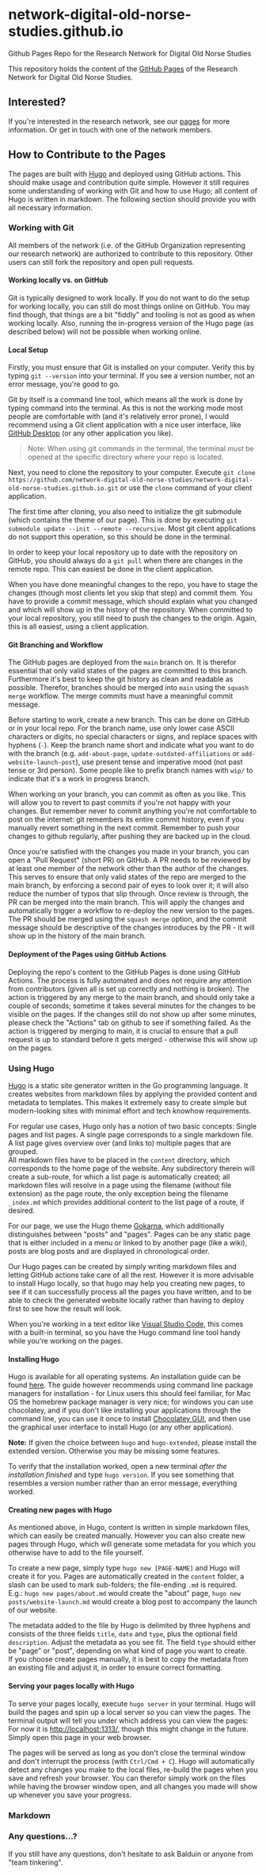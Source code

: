 # network-digital-old-norse-studies.github.io
Github Pages Repo for the Research Network for Digital Old Norse Studies

This repository holds the content of the [GitHub Pages](https://network-digital-old-norse-studies.github.io/) of the
Research Network for Digital Old Norse Studies.


## Interested?

If you're interested in the research network, see our [pages](https://network-digital-old-norse-studies.github.io/) for
more information. Or get in touch with one of the network members.


## How to Contribute to the Pages

The pages are built with [Hugo](https://gohugo.io/) and deployed using GitHub actions. This should make usage and
contribution quite simple. However it still requires some understanding of working with Git and how to use Hugo; all 
content of Hugo is written in markdown.
The following section should provide you with all necessary information.


### Working with Git

All members of the network (i.e. of the GitHub Organization representing our research network) are authorized to 
contribute to this repository. Other users can still fork the repository and open pull requests.


#### Working locally vs. on GitHub

Git is typically designed to work locally. If you do not want to do the setup for working locally, you can still do most
things online on GitHub. You may find though, that things are a bit "fiddly" and tooling is not as good as when working
locally. Also, running the in-progress version of the Hugo page (as described below) will not be possible when working
online.


#### Local Setup

Firstly, you must ensure that Git is installed on your computer. Verify this by typing `git --version` into your
terminal. If you see a version number, not an error message, you're good to go.

Git by itself is a command line tool, which means all the work is done by typing command into the terminal. As this is
not the working mode most people are comfortable with (and it's relatively error prone), I would recommend using a Git
client application with a nice user interface, like [GitHub Desktop](https://desktop.github.com/) (or any other 
application you like).

> Note: When using git commands in the terminal, the terminal _must_ be opened at the specific directory where your repo
> is located.

Next, you need to clone the repository to your computer. Execute 
`git clone https://github.com/network-digital-old-norse-studies/network-digital-old-norse-studies.github.io.git` or use
the `clone` command of your client application.

The first time after cloning, you also need to initialize the git submodule (which contains the theme of our page). This
is done by executing `git submodule update --init --remote --recursive`. Most git client applications do not support
this operation, so this should be done in the terminal.

In order to keep your local repository up to date with the repository on GitHub, you should always do a `git pull` when
there are changes in the remote repo. This can easiest be done in the client application.

When you have done meaningful changes to the repo, you have to stage the changes (though most clients let you skip that
step) and commit them. You have to provide a commit message, which should explain what you changed and which will show
up in the history of the repository. When committed to your local repository, you still need to push the changes to the
origin. Again, this is all easiest, using a client application.


#### Git Branching and Workflow

The GitHub pages are deployed from the `main` branch on. It is therefor essential that only valid states of the pages
are committed to this branch. Furthermore it's best to keep the git history as clean and readable as possible. Therefor,
branches should be merged into `main` using the `squash merge` workflow. The merge commits must have a meaningful commit
message.

Before starting to work, create a new branch. This can be done on GitHub or in your local repo. For the branch name, use
only lower case ASCII characters or digits, no special characters or signs, and replace spaces with hyphens (`-`). Keep
the branch name short and indicate what you want to do with the branch (e.g. `add-about-page`,
`update-outdated-affiliations` or `add-website-launch-post`), use present tense and imperative mood (not past tense or 
3rd person). Some people like to prefix branch names with `wip/` to indicate that it's a work in progress branch.

When working on your branch, you can commit as often as you like. This will allow you to revert to past commits if
you're not happy with your changes. But remember never to commit anything you're not comfortable to post on the 
internet: git remembers its entire commit history, even if you manually revert something in the next commit. Remember to
push your changes to github regularly, after pushing they are backed up in the cloud.

Once you're satisfied with the changes you made in your branch, you can open a "Pull Request" (short PR) on GitHub. A PR
needs to be reviewed by at least one member of the network other than the author of the changes. This serves to ensure
that only valid states of the repo are merged to the main branch, by enforcing a second pair of eyes to look over it; it
will also reduce the number of typos that slip through. Once review is through, the PR can be merged into the main
branch. This will apply the changes and automatically trigger a workflow to re-deploy the new version to the pages.  
The PR should be merged using the `squash merge` option, and the commit message should be descriptive of the changes
introduces by the PR - it will show up in the history of the main branch.


#### Deployment of the Pages using GitHub Actions

Deploying the repo's content to the GitHub Pages is done using GitHub Actions. The process is fully automated and does
not require any attention from contributors (given all is set up correctly and nothing is broken). The action is
triggered by any merge to the main branch, and should only take a couple of seconds; sometime it takes several minutes
for the changes to be visible on the pages. If the changes still do not show up after some minutes, please check the
"Actions" tab on github to see if something failed. As the action is triggered by merging to main, it is crucial to
ensure that a pull request is up to standard before it gets merged - otherwise this will show up on the pages.


### Using Hugo

[Hugo](https://gohugo.io/) is a static site generator written in the Go programming language. It creates websites from
markdown files by applying the provided content and metadata to templates. This makes it extremely easy to create simple
but modern-looking sites with minimal effort and tech knowhow requirements.

For regular use cases, Hugo only has a notion of two basic concepts: Single pages and list pages. A single page
corresponds to a single markdown file. A list page gives overview over (and links to) multiple pages that are grouped.  
All markdown files have to be placed in the `content` directory, which corresponds to the home page of the website. Any
subdirectory therein will create a sub-route, for which a list page is automatically created; all markdown files will
resolve in a page using the filename (without file extension) as the page route, the only exception being the filename
`_index.md` which provides additional content to the list page of a route, if desired.  

For our page, we use the Hugo theme [Gokarna](https://github.com/526avijitgupta/gokarna), which additionally
distinguishes between "posts" and "pages". Pages can be any static page that is either included in a menu or linked to
by another page (like a wiki), posts are blog posts and are displayed in chronological order.

Our Hugo pages can be created by simply writing markdown files and letting GitHub actions take care of all the rest.
However it is more advisable to install Hugo locally, so that hugo may help you creating new pages, to see if it can
successfully process all the pages you have written, and to be able to check the generated website locally rather than
having to deploy first to see how the result will look.

When you're working in a text editor like [Visual Studio Code](https://code.visualstudio.com/), this comes with a
built-in terminal, so you have the Hugo command line tool handy while you're working on the pages.


#### Installing Hugo

Hugo is available for all operating systems. An installation guide can be found [here](https://gohugo.io/installation/).
The guide however recommends using command line package managers for installation - for Linux users this should feel
familiar, for Mac OS the homebrew package manager is very nice; for windows you can use chocolatey, and if you don't
like installing your applications through the command line, you can use it once to install
[Chocolatey GUI](https://community.chocolatey.org/packages/ChocolateyGUI), and then use the graphical user interface to
install Hugo (or any other application).

**Note:** If given the choice between `hugo` and `hugo-extended`, please install the extended version. Otherwise you may
be missing some features.

To verify that the installation worked, open a new terminal *after the installation finished* and type `hugo version`.
If you see something that resembles a version number rather than an error message, everything worked.


#### Creating new pages with Hugo

As mentioned above, in Hugo, content is written in simple markdown files, which can easily be created manually. However
you can also create new pages through Hugo, which will generate some metadata for you which you otherwise have to add to
the file yourself.

To create a new page, simply type `hugo new [PAGE-NAME]` and Hugo will create it for you. Pages are automatically
created in the `content` folder, a slash can be used to mark sub-folders; the file-ending `.md` is required.  
E.g.: `hugo new pages/about.md` would create the "about" page, `hugo new posts/website-launch.md` would create a blog
post to accompany the launch of our website.

The metadata added to the file by Hugo is delimited by three hyphens and consists of the three fields `title`, `date`
and `type`, plus the optional field `description`. Adjust the metadata as you see fit. The field `type` should either be
"page" or "post", depending on what kind of page you want to create.  
If you choose create pages manually, it is best to copy the metadata from an existing file and adjust it, in order to
ensure correct formatting.


#### Serving your pages locally with Hugo

To serve your pages locally, execute `hugo server` in your terminal. Hugo will build the pages and spin up a local
server so you can view the pages. The terminal output will tell you under which address you can view the pages: For now
it is [http://localhost:1313/](http://localhost:1313/), though this might change in the future. Simply open this page in
your web browser.

The pages will be served as long as you don't close the terminal window and don't interrupt the process (with 
`Ctrl/Cmd + C`). Hugo will automatically detect any changes you make to the local files, re-build the pages when you
save and refresh your browser. You can therefor simply work on the files while having the browser window open, and all
changes you made will show up whenever you save your progress.


### Markdown

<!-- TODO: a section on markdown - mostly a link should do -->


### Any questions...?

If you still have any questions, don't hesitate to ask Balduin or anyone from "team tinkering".
